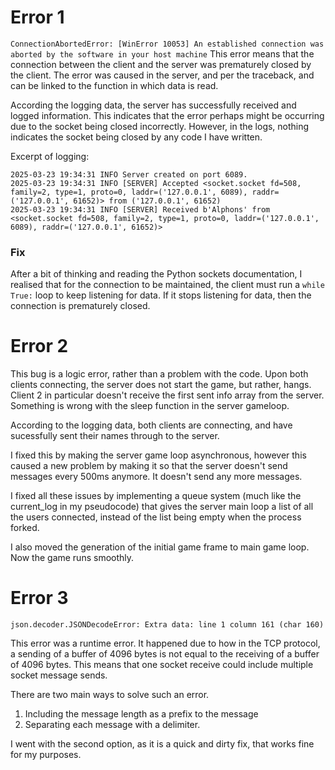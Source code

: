 # Error 1
`ConnectionAbortedError: [WinError 10053] An established connection was aborted by the software in your host machine`
This error means that the connection between the client and the server was prematurely closed by the client.
The error was caused in the server, and per the traceback, and can be linked to the function in which data is read.

According the logging data, the server has successfully received and logged information. This indicates that the error perhaps might be occurring due to the socket being closed incorrectly. However, in the logs, nothing indicates the socket being closed by any code I have written.

Excerpt of logging:
```
2025-03-23 19:34:31 INFO Server created on port 6089.
2025-03-23 19:34:31 INFO [SERVER] Accepted <socket.socket fd=508, family=2, type=1, proto=0, laddr=('127.0.0.1', 6089), raddr=('127.0.0.1', 61652)> from ('127.0.0.1', 61652)
2025-03-23 19:34:31 INFO [SERVER] Received b'Alphons' from <socket.socket fd=508, family=2, type=1, proto=0, laddr=('127.0.0.1', 6089), raddr=('127.0.0.1', 61652)>
```

### Fix
After a bit of thinking and reading the Python sockets documentation, I realised that for the connection to be maintained, the client must run a `while True:` loop to keep listening for data. If it stops listening for data, then the connection is prematurely closed.

# Error 2
This bug is a logic error, rather than a problem with the code. Upon both clients connecting, the server does not start the game, but rather, hangs. Client 2 in particular doesn't receive the first sent info array from the server. Something is wrong with the sleep function in the server gameloop.

According to the logging data, both clients are connecting, and have sucessfully sent their names through to the server.

I fixed this by making the server game loop asynchronous, however this caused a new problem by making it so that the server doesn't send messages every 500ms anymore. It doesn't send any more messages.

I fixed all these issues by implementing a queue system (much like the current_log in my pseudocode) that gives the server main loop a list of all the users connected, instead of the list being empty when the process forked.

I also moved the generation of the initial game frame to main game loop. Now the game runs smoothly.

# Error 3
```
json.decoder.JSONDecodeError: Extra data: line 1 column 161 (char 160)
```
This error was a runtime error. It happened due to how in the TCP protocol, a sending of a buffer of 4096 bytes is not equal to the receiving of a buffer of 4096 bytes. This means that one socket receive could include multiple socket message sends.

There are two main ways to solve such an error.
1. Including the message length as a prefix to the message
2. Separating each message with a delimiter.

I went with the second option, as it is a quick and dirty fix, that works fine for my purposes.